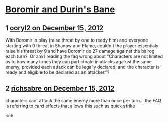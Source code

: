 # [Boromir and Durin&#039;s Bane](https://community.fantasyflightgames.com/topic/75650-boromir-and-durins-bane/)

## 1 [ooryl2 on December 15, 2012](https://community.fantasyflightgames.com/topic/75650-boromir-and-durins-bane/?do=findComment&comment=734413)

With Boromir in play (raise threat by one to ready him) and everyone starting with 0 threat in Shadow and Flame, couldn't the player essentialy raise his threat by 9 and have Boromir do 27 damage against the balrog each turn?  Or am I reading the faq wrong about "Characters are not limited as to how many times they can participate in attacks against the same enemy, provided each attack can be legally declared, and the character is ready and eligible to be declared as an attacker."?

## 2 [richsabre on December 15, 2012](https://community.fantasyflightgames.com/topic/75650-boromir-and-durins-bane/?do=findComment&comment=734414)

characters cant attack the same enemy more than once per turn….the FAQ is referring to card effects that allows this such as quick strike

rich

